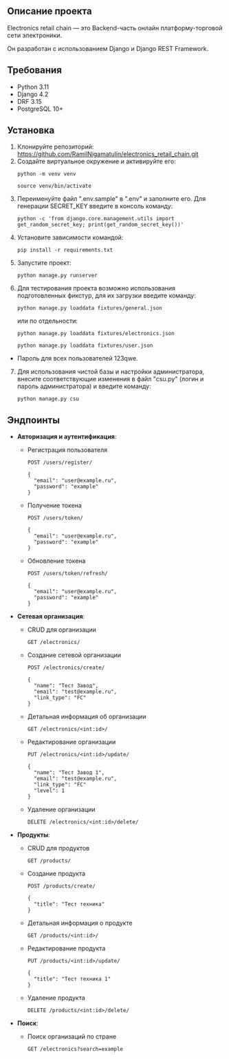 ## Описание проекта

Electronics retail chain  — это Backend-часть онлайн платформу-торговой сети электроники.

Он разработан с использованием Django и Django REST Framework. 

## Требования

- Python 3.11
- Django 4.2
- DRF 3.15
- PostgreSQL 10+

## Установка
1. Клонируйте репозиторий: https://github.com/RamilNigamatulin/electronics_retail_chain.git
2. Создайте виртуальное окружение и активируйте его:
    ```
    python -m venv venv
    ```
    ```
    source venv/bin/activate
    ```
3. Переименуйте файл ".env.sample" в ".env" и заполните его.
Для генерации SECRET_KEY введите в консоль команду: 
    ```
    python -c 'from django.core.management.utils import get_random_secret_key; print(get_random_secret_key())'
    ```
4. Установите зависимости командой: 
    ```
    pip install -r requirements.txt
    ```
5. Запустите проект:
    ```
    python manage.py runserver
    ```
6. Для тестирования проекта возможно использования подготовленных фикстур, для их загрузки введите команду:
    ```
    python manage.py loaddata fixtures/general.json
    ```
    или по отдельности: 
    ```
    python manage.py loaddata fixtures/electronics.json
    ```
    ```
    python manage.py loaddata fixtures/user.json
    ```
- Пароль для всех пользователей 123qwe.
7. Для использования чистой базы и настройки администратора, внесите соответствующие изменения в файл "csu.py" (логин и пароль администратора) и введите команду: 
    ```
    python manage.py csu
    ```

## Эндпоинты

- **Авторизация и аутентификация**:
  - Регистрация пользователя
    ```
    POST /users/register/
    ``` 
    ```
    {
      "email": "user@example.ru",
      "password": "example"
    }
    ```
  - Получение токена
    ```
    POST /users/token/
    ``` 
    ```
    {
      "email": "user@example.ru",
      "password": "example"
    }
    ```
  - Обновление токена
    ```
    POST /users/token/refresh/
    ```
    ```
    {
      "email": "user@example.ru",
      "password": "example"
    }
    ```
  
- **Сетевая организация**:
  - CRUD для организации
    ```
    GET /electronics/
    ``` 
  - Создание сетевой организации
    ```
    POST /electronics/create/
    ``` 
    ```
    {
      "name": "Тест Завод",
      "email": "test@example.ru",
      "link_type": "FC"
    }
    ```
  - Детальная информация об организации
    ```
    GET /electronics/<int:id>/
    ```
  - Редактирование организации
    ```
    PUT /electronics/<int:id>/update/
    ```
    ```
    {
      "name": "Тест Завод 1",
      "email": "test@example.ru",
      "link_type": "FC"
      "level": 1
    }
    ```
  - Удаление организации
    ```
    DELETE /electronics/<int:id>/delete/
    ```

- **Продукты**:
  - CRUD для продуктов
    ```
    GET /products/
    ``` 
  - Создание продукта
    ```
    POST /products/create/
    ``` 
    ```
    {
      "title": "Тест техника"
    }
    ```
  - Детальная информация о продукте
    ```
    GET /products/<int:id>/
    ```
  - Редактирование продукта
    ```
    PUT /products/<int:id>/update/
    ```
    ```
    {
      "title": "Тест техника 1"
    }
    ```
  - Удаление продукта
    ```
    DELETE /products/<int:id>/delete/
    ```
     
- **Поиск**:
  - Поиск организаций по стране 
    ```
    GET /electronics?search=example
    ```